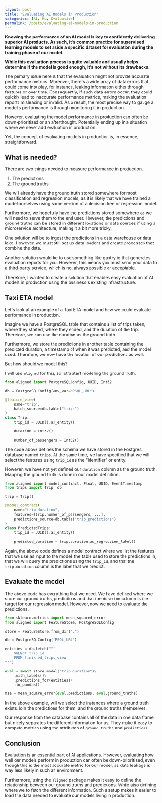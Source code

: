 ```yaml
---
layout: post
title: "Evaluating AI Models in Production"
categories: [AI, ML, Evaluation]
permalink: /posts/evaluating-ai-models-in-production
---
```


**Knowing the performance of an AI model is key to confidently delivering superior AI products. As such, it's common practice for supervised learning models to set aside a specific dataset for evaluation during the training phase of our model.**

**While this evaluation process is quite valuable and usually helps determine if the model is good enough, it's not without its drawbacks.**

The primary issue here is that the evaluation might not provide accurate performance metrics. Moreover, there's a wide array of data errors that could come into play, for instance, leaking information either through features or over time. Consequently, if such data errors occur, they could quickly lead to inaccurate performance metrics, making the evaluation reports misleading or invalid. As a result, the most precise way to gauge a model's performance is through monitoring it in production.

However, evaluating the model performance in production can often be down-prioritized or an afterthought. Potentially ending up in a situation where we never add evaluation in production.

Yet, the concept of evaluating models in production is, in essence, straightforward.

## What is needed?
There are two things needed to measure performance in production.

1. The predictions
2. The ground truths

We will already have the ground truth stored somewhere for most classification and regression models, as it is likely that we have trained a model ourselves using some version of a decision tree or regression model. 

Furthermore, we hopefully have the predictions stored somewhere as we will need to serve them to the end user. However, the predictions and ground truths can be stored in different locations or data sources if using a microservice architecture, making it a bit more tricky.

One solution will be to ingest the predictions in a data warehouse or data lake. However, we must still set up data loaders and create processes that combine the data.

Another solution would be to use something like gantry.io that generates evaluation reports for you. However, this means you must send your data to a third-party service, which is not always possible or acceptable.

Therefore, I wanted to create a solution that enables easy evaluation of AI models in production using the business's existing infrastructure.

## Taxi ETA model
Let's look at an example of a Taxi ETA model and how we could evaluate performance in production.

Imagine we have a PostgreSQL table that contains a list of trips taken, where they started, where they ended, and the duration of the trip. Therefore, we can use the duration as the ground truth.

Furthermore, we store the predictions in another table containing the predicted duration, a timestamp of when it was predicted, and the model used. Therefore, we now have the location of our predictions as well.

But how should we model this?

I will use `aligned` for this, so let's start modeling the ground truth.

```python
from aligned import PostgreSQLConfig, UUID, Int32

db = PostgreSQLConfig(env_var="PSQL_URL")

@feature_view(
    name="trip",
    batch_source=db.table("trips")
)
class Trip:
    trip_id = UUID().as_entity()

    duration = Int32()
	
    number_of_passengers = Int32()
```

The code above defines the schema we have stored in the Postgres database named `trips`. At the same time, we have specified that we will select the features using `trip_id` as the "identifier" or entity. 

However, we have not yet defined our `duration` column as the ground truth. Mapping the ground truth is done in our model definition.

```python
from aligned import model_contract, Float, UUID, EventTimestamp
from trips import Trip, db

trip = Trip()

@model_contract(
    name="trip_duration",
    features=[trip.number_of_passengers, ...],
    predictions_source=db.table("trip_predictions")
)
class PredictedTrips:
    trip_id = UUID().as_entity()
	
    predicted_duration = trip.duration.as_regression_label()
```

Again, the above code defines a model contract where we list the features that we use as input to the model, the table used to store the predictions in, that we will query the predictions using the `trip_id`, and that the `trip.duration` column is the label that we predict.

## Evaluate the model
The above code has everything that we need. We have defined where we store our ground truths, predictions and that the `duration`  column is the target for our regression model. However, now we need to evaluate the predictions.

```python
from sklearn.metrics import mean_squared_error
from aligned import FeatureStore, PostgreSQLConfig

store = FeatureStore.from_dir(".")

db = PostgreSQLConfig("PSQL_URL")

entities = db.fetch("""
    SELECT trip_id
    FROM finished_trips_view
""")

eval = await store.model("trip_duration")\
    .with_labels()\
    .predictions_for(entities)\
    .to_pandas()

mse = mean_square_error(eval.predictions, eval.ground_truths)
```

In the above example, will we select the instances where a ground truth exists, join the predictions for them, and the ground truths themselves.

Our response from the database contains all of the data in one data frame but nicely separates the different information for us. They make it easy to compute metrics using the attributes of `ground_truths` and `predictions`.

## Conclusion
Evaluation is an essential part of AI applications. However, evaluating how well our models perform in production can often be down-prioritised, even though this is the most accurate metric for our model, as data leakage is way less likely in such an environment.

Furthermore, using the `aligned` package makes it easy to define the relationship between our ground truths and predictions. While also defining where we to fetch the different information. Such a setup makes it easier to load the data needed to evaluate our models living in production.
